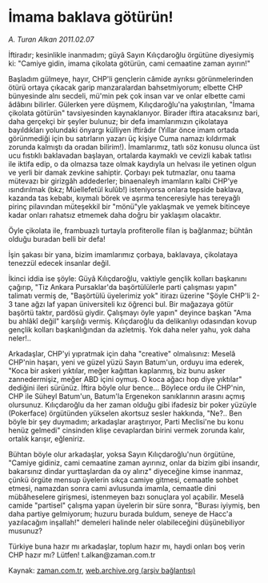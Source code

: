 # İmama baklava götürün!

*A. Turan Alkan 2011.02.07*

<td class="columnist-detail">
<p>İftiradır; kesinlikle inanmadım; güyâ Sayın Kılıçdaroğlu örgütüne diyesiymiş ki: "Camiye gidin, imama çikolata götürün, cami cemaatine zaman ayırın!"</p>
<p>
<div id="haberMetinDiv">
<p>Başladım gülmeye, hayır, CHP'li gençlerin câmide ayrıksı görünmelerinden ötürü ortaya çıkacak garip manzaralardan bahsetmiyorum; elbette CHP bünyesinde alnı secdeli, mü'min pek çok insan var ve onlar elbette cami âdâbını bilirler. Gülerken yere düşmem, Kılıçdaroğlu'na yakıştırılan, "İmama çikolata götürün" tavsiyesinden kaynaklanıyor. Birader iftira atacaksınız bari, daha gerçekçi bir şeyler bulunuz; bir defa imamlarımızın çikolataya bayıldıkları yolundaki önyargı külliyen iftirâdır (Yıllar önce imam ortada görünmediği için bu satırların yazarı üç kişiye Cuma namazı kıldırmak zorunda kalmıştı da oradan bilirim!). İmamlarımız, tatlı söz konusu olunca üst ucu fıstıklı baklavadan başlayan, ortalarda kaymaklı ve cevizli kabak tatlısı ile iktifa edip, o da olmazsa taze olmak kaydıyla un helvası ile yetinen olgun ve yerli bir damak zevkine sahiptir. Çorbayı pek tutmazlar, onu taama mütevazı bir girizgâh addederler; binaenaleyh imamların kalbi CHP'ye ısındırılmak (bkz; Müellefetül kulûb!) isteniyorsa onlara tepside baklava, kazanda tas kebabı, kıymalı börek ve aşırma tenceresiyle has tereyağlı pirinç pilavından müteşekkil bir "mönü"yle yaklaşmak ve yemek bitinceye kadar onları rahatsız etmemek daha doğru bir yaklaşım olacaktır.
<p> Öyle çikolata ile, frambuazlı turtayla profiterolle filan iş bağlanmaz; bühtân olduğu buradan belli bir defa!
<p>İşin şakası bir yana, bizim imamlarımız çorbaya, baklavaya, çikolataya tenezzül edecek insanlar değil.
<p> İkinci iddia ise şöyle: Güyâ Kılıçdaroğlu, vaktiyle gençlik kolları başkanını çağırıp, "Tiz Ankara Pursaklar'da başörtülülerle parti çalışması yapın" talimatı vermiş de, "Başörtülü üyelerimiz yok" itirazı üzerine "Şöyle CHP'li 2-3 tane ağzı laf yapan üniversiteli kız öğrenci bul. Bir mağazaya götür başörtü taktır, pardösü giydir. Çalışmayı öyle yapın" deyince başkan "Ama bu ahlâkî değil" karşılığı vermiş. Kılıçdaroğlu da delikanlıyı odasından kovup gençlik kolları başkanlığından da azletmiş. Yok daha neler yahu, yok daha neler!..
<p> Arkadaşlar, CHP'yi yıpratmak için daha "creative" olmalısınız: Meselâ CHP'nin haşarı, yeni ve güzel yüzü Sayın Batum'un, orduyu ima ederek, "Koca bir askeri yıktılar, meğer kağıttan kaplanmış, biz bunu asker zannedermişiz, meğer ABD içini oymuş. O koca ağacı hop diye yıktılar" dediğini ileri sürünüz. İftira böyle olur bence... Böylece ordu ile CHP'nin, CHP ile Süheyl Batum'un, Batum'la Ergenekon sanıklarının arasını açmış olursunuz. Kılıçdaroğlu da her zaman olduğu gibi ifadesiz bir poker yüzüyle (Pokerface) örgütünden yükselen akortsuz sesler hakkında, "Ne?.. Ben böyle bir şey duymadım; arkadaşlar araştırıyor, Parti Meclisi'ne bu konu henüz gelmedi" cinsinden klişe cevaplardan birini vermek zorunda kalır, ortalık karışır, eğleniriz.
<p> Bühtan böyle olur arkadaşlar, yoksa Sayın Kılıçdaroğlu'nun örgütüne, "Camiye gidiniz, cami cemaatine zaman ayırınız, onlar da bizim gibi insandır, bakarsınız dindar yurttaşlardan da oy alırız" diyeceğine kimse inanmaz, çünkü örgüte mensup üyelerin sıkça camiye gitmesi, cemaatle sohbet etmesi, namazdan sonra cami avlusunda imamla, cemaatle dini mübâheselere girişmesi, istenmeyen bazı sonuçlara yol açabilir. Meselâ camide "partisel" çalışma yapan üyelerin bir süre sonra, "Burası iyiymiş, ben daha partiye gelmiyorum; huzuru burada buldum, seneye de Hacc'a yazılacağım inşallah!" demeleri halinde neler olabileceğini düşünebiliyor musunuz?
<p> Türkiye buna hazır mı arkadaşlar, toplum hazır mı, haydi onları boş verin CHP hazır mı? Lütfen! t.alkan@zaman.com.tr</p></p></p></p></p></p></p></div>
</p>
<a href="http://web.archive.org/web/20110210204337/mailto:t.alkan@zaman.com.tr">
</a></td>

Kaynak: [zaman.com.tr](http://zaman.com.tr/yazar.do?yazino=1090073), [web.archive.org (arşiv bağlantısı)](http://web.archive.org/web/20110210204337/http://www.zaman.com.tr:80/yazar.do?yazino=1090073)

